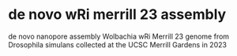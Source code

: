 # de novo wRi merrill 23 assembly
de novo nanopore assembly Wolbachia wRi Merrill 23 genome from Drosophila simulans collected at the UCSC Merrill Gardens in 2023
